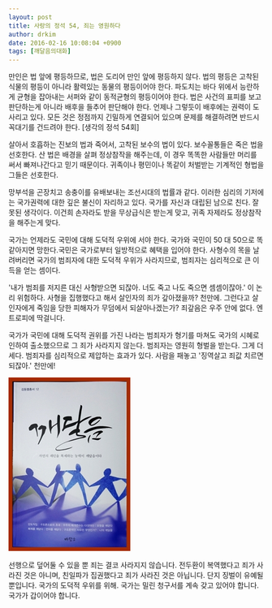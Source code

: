 ```yaml
---
layout: post
title: 사랑의 정석 54, 죄는 영원하다
author: drkim
date: 2016-02-16 10:08:04 +0900
tags: [깨달음의대화]
---
```

  


      
만인은 법 앞에 평등하므로, 법은 도리어 만인 앞에 평등하지 않다. 법의 평등은 고착된 식물의 평등이 아니라 활력있는 동물의 평등이어야 한다. 파도치는 바다 위에서 능란하게 균형을 잡아내는 서퍼와 같이 동적균형의 평등이어야 한다. 법은 사건의 표피를 보고 판단하는게 아니라 배후을 들추어 판단해야 한다. 언제나 그렇듯이 배후에는 권력이 도사리고 있다. 모든 것은 정점까지 긴밀하게 연결되어 있으며 문제를 해결하려면 반드시 꼭대기를 건드려야 한다. [생각의 정석 54회]

  


살아서 호흡하는 진보의 법과 죽어서, 고착된 보수의 법이 있다. 보수꼴통들은 죽은 법을 선호한다. 산 법은 배경을 살펴 정상참작을 해주는데, 이 경우 똑똑한 사람들만 머리를 써서 빠져나간다고 믿기 때문이다. 귀족이나 평민이나 똑같이 처벌받는 기계적인 형법을 그들은 선호한다.

  


망부석을 곤장치고 송충이를 유배보내는 조선시대의 법률과 같다. 이러한 심리의 기저에는 국가권력에 대한 깊은 불신이 자리하고 있다. 국가를 자신과 대립된 남으로 친다. 잘못된 생각이다. 이건희 손자라도 받을 무상급식은 받는게 맞고, 귀족 자제라도 정상참작을 해주는게 맞다.

  


국가는 언제라도 국민에 대해 도덕적 우위에 서야 한다. 국가와 국민이 50 대 50으로 똑같아지면 망한다.국민은 국가로부터 일방적으로 혜택을 입어야 한다. 사형수의 목을 날려버리면 국가의 범죄자에 대한 도덕적 우위가 사라지므로, 범죄자는 심리적으로 큰 이득을 얻는 셈이다.

  


'내가 범죄를 저지른 대신 사형받으면 되잖아. 너도 죽고 나도 죽으면 셈셈이잖아.' 이 논리 위험하다. 사형을 집행했다고 해서 살인자의 죄가 갚아졌을까? 천만에. 그런다고 살인자에게 죽임을 당한 피해자가 무덤에서 되살아나겠는가? 죄갚음은 우주 안에 없다. 엔트로피에 딱걸니다.

  


국가가 국민에 대해 도덕적 권위를 가진 나라는 범죄자가 형기를 마쳐도 국가의 시혜로 인하여 출소했으므로 그 죄가 사라지지 않는다. 범죄자는 영원히 형벌을 받는다. 그게 더 세다. 범죄자를 심리적으로 제압하는 효과가 있다. 사람을 패놓고 '징역살고 죄값 치르면 되잖아.' 천만에!

  



![](/files/attach/images/198/312/675/aDSC01523.JPG)   


  


선행으로 덮어둘 수 있을 뿐 죄는 결코 사라지지 않습니다. 전두환이 복역했다고 죄가 사라진 것은 아니며, 친일파가 집권했다고 죄가 사라진 것은 아닙니다. 단지 징벌이 유예될 뿐입니다. 국가의 도덕적 우위를 위해. 국가는 밀린 청구서를 계속 갖고 있어야 합니다. 국가가 갑이어야 합니다.